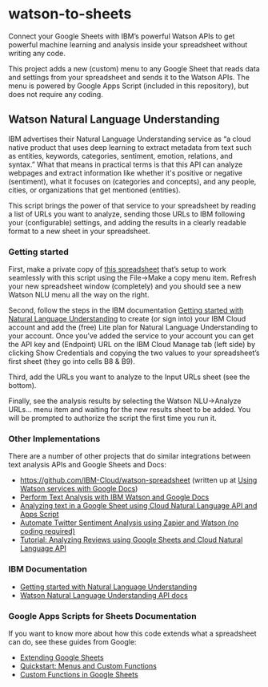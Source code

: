 # watson-to-sheets
Connect your Google Sheets with IBM’s powerful Watson APIs to get powerful machine learning and analysis inside your spreadsheet without writing any code. 

This project adds a new (custom) menu to any Google Sheet that reads data and settings from your spreadsheet and sends it to the Watson APIs. 
The menu is powered by Google Apps Script (included in this repository), but does not require any coding. 

## Watson Natural Language Understanding

IBM advertises their Natural Language Understanding service as “a cloud native product that uses deep learning to extract metadata from text such as entities, keywords, categories, sentiment, emotion, relations, and syntax.” What that means in practical terms is that this API can analyze webpages and extract information like whether it's positive or negative (sentiment), what it focuses on (categories and concepts), and any people, cities, or organizations that get mentioned (entities).

This script brings the power of that service to your spreadsheet by reading a list of URLs you want to analyze, sending those URLs to IBM following your (configurable) settings, and adding the results in a clearly readable format to a new sheet in your spreadsheet.

### Getting started

First, make a private copy of [this spreadsheet](https://docs.google.com/spreadsheets/d/1PfLuPU4Pel7BcMUkMdzteUcqzpfSnW118xDE0bh-SGk/) that’s setup to work seamlessly with this script using the File->Make a copy menu item. Refresh your new spreadsheet window (completely) and you should see a new Watson NLU menu all the way on the right.

Second, follow the steps in the IBM documentation [Getting started with Natural Language Understanding](https://cloud.ibm.com/docs/services/natural-language-understanding?topic=natural-language-understanding-getting-started) to create (or sign into) your IBM Cloud account and add the (free) Lite plan for Natural Language Understanding to your account. Once you’ve added the service to your account you can get the API key and (Endpoint) URL on the IBM Cloud Manage tab (left side) by clicking Show Credentials and copying the two values to your spreadsheet’s first sheet (they go into cells B8 & B9).

Third, add the URLs you want to analyze to the Input URLs sheet (see the bottom).

Finally, see the analysis results by selecting the Watson NLU->Analyze URLs... menu item and waiting for the new results sheet to be added. You will be prompted to authorize the script the first time you run it.


### Other Implementations

There are a number of other projects that do similar integrations between text analysis APIs and Google Sheets and Docs:

* https://github.com/IBM-Cloud/watson-spreadsheet (written up at [Using Watson services with Google Docs](https://www.ibm.com/blogs/cloud-archive/2016/08/watson-services-and-google-docs/))
* [Perform Text Analysis with IBM Watson and Google Docs](https://www.labnol.org/internet/ibm-watson-google-docs-nlp/31481/)
* [Analyzing text in a Google Sheet using Cloud Natural Language API and Apps Script](https://cloud.google.com/blog/products/gcp/analyzing-text-in-a-google-sheet-using-cloud-natural-language-api-and-apps-script)
* [Automate Twitter Sentiment Analysis using Zapier and Watson (no coding required)](https://medium.com/ibm-watson/automate-twitter-sentiment-analysis-using-zapier-and-watson-no-coding-reqd-406aabd8ee66)
* [Tutorial: Analyzing Reviews using Google Sheets and Cloud Natural Language API](https://rominirani.com/tutorial-analyzing-reviews-using-google-sheets-and-cloud-natural-language-api-240ec8f3090c)


### IBM Documentation

* [Getting started with Natural Language Understanding](https://cloud.ibm.com/docs/services/natural-language-understanding?topic=natural-language-understanding-getting-started)
* [Watson Natural Language Understanding API docs](https://cloud.ibm.com/apidocs/natural-language-understanding/natural-language-understanding#introduction)

### Google Apps Scripts for Sheets Documentation

If you want to know more about how this code extends what a spreadsheet can do, see these guides from Google:

* [Extending Google Sheets](https://developers.google.com/apps-script/guides/sheets)
* [Quickstart: Menus and Custom Functions](https://developers.google.com/apps-script/quickstart/custom-functions)
* [Custom Functions in Google Sheets](https://developers.google.com/apps-script/guides/sheets/functions)

